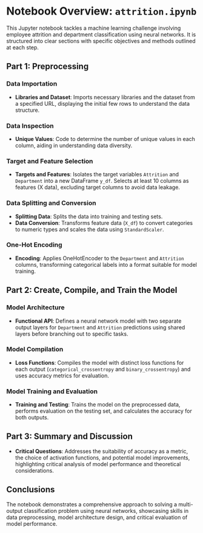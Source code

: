 # Notebook Overview: `attrition.ipynb`

This Jupyter notebook tackles a machine learning challenge involving employee attrition and department classification using neural networks. It is structured into clear sections with specific objectives and methods outlined at each step.

## Part 1: Preprocessing

### Data Importation
- **Libraries and Dataset**: Imports necessary libraries and the dataset from a specified URL, displaying the initial few rows to understand the data structure.

### Data Inspection
- **Unique Values**: Code to determine the number of unique values in each column, aiding in understanding data diversity.

### Target and Feature Selection
- **Targets and Features**: Isolates the target variables `Attrition` and `Department` into a new DataFrame `y_df`. Selects at least 10 columns as features (X data), excluding target columns to avoid data leakage.

### Data Splitting and Conversion
- **Splitting Data**: Splits the data into training and testing sets.
- **Data Conversion**: Transforms feature data (`X_df`) to convert categories to numeric types and scales the data using `StandardScaler`.

### One-Hot Encoding
- **Encoding**: Applies OneHotEncoder to the `Department` and `Attrition` columns, transforming categorical labels into a format suitable for model training.

## Part 2: Create, Compile, and Train the Model

### Model Architecture
- **Functional API**: Defines a neural network model with two separate output layers for `Department` and `Attrition` predictions using shared layers before branching out to specific tasks.

### Model Compilation
- **Loss Functions**: Compiles the model with distinct loss functions for each output (`categorical_crossentropy` and `binary_crossentropy`) and uses accuracy metrics for evaluation.

### Model Training and Evaluation
- **Training and Testing**: Trains the model on the preprocessed data, performs evaluation on the testing set, and calculates the accuracy for both outputs.

## Part 3: Summary and Discussion

- **Critical Questions**: Addresses the suitability of accuracy as a metric, the choice of activation functions, and potential model improvements, highlighting critical analysis of model performance and theoretical considerations.

## Conclusions

The notebook demonstrates a comprehensive approach to solving a multi-output classification problem using neural networks, showcasing skills in data preprocessing, model architecture design, and critical evaluation of model performance.
